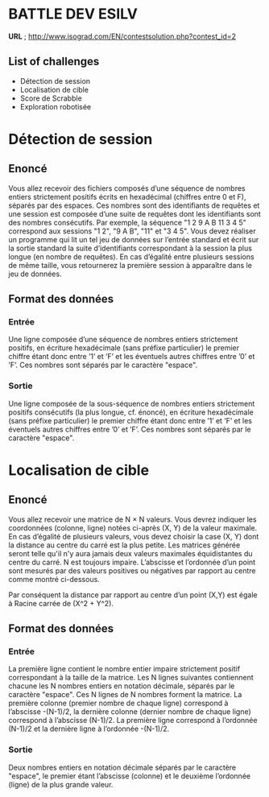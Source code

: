 ﻿# BATTLE DEV ESILV

**URL** ; http://www.isograd.com/EN/contestsolution.php?contest_id=2

## List of challenges
- Détection de session
- Localisation de cible
- Score de Scrabble
- Exploration robotisée


# Détection de session

## Enoncé

Vous allez recevoir des fichiers composés d’une séquence de nombres entiers strictement positifs écrits en hexadécimal (chiffres entre 0 et F), séparés par des espaces. Ces nombres sont des identifiants de requêtes et une session est composée d’une suite de requêtes dont les identifiants sont des nombres consécutifs. Par exemple, la séquence "1 2 9 A B 11 3 4 5" correspond aux sessions "1 2", "9 A B", "11" et "3 4 5".
Vous devez réaliser un programme qui lit un tel jeu de données sur l’entrée standard et écrit sur la sortie standard la suite d’identifiants correspondant à la session la plus longue (en nombre de requêtes). En cas d’égalité entre plusieurs sessions de même taille, vous retournerez la première session à apparaître dans le jeu de données.

## Format des données

### Entrée
Une ligne composée d’une séquence de nombres entiers strictement positifs, en écriture hexadécimale (sans préfixe particulier) le premier chiffre étant donc entre ’1’ et ’F’ et les éventuels autres chiffres entre ’0’ et ’F’. Ces nombres sont séparés par le caractère "espace".

### Sortie
Une ligne composée de la sous-séquence de nombres entiers strictement positifs consécutifs (la plus longue, cf. énoncé), en écriture hexadécimale (sans préfixe particulier) le premier chiffre étant donc entre ’1’ et ’F’ et les éventuels autres chiffres entre ’0’ et ’F’. Ces nombres sont séparés par le caractère "espace".


# Localisation de cible

## Enoncé

Vous allez recevoir une matrice de N × N valeurs. Vous devrez indiquer les coordonnées (colonne, ligne) notées ci-après (X, Y) de la valeur maximale. En cas d’égalité de plusieurs valeurs, vous devez choisir la case (X, Y) dont la distance au centre du carré est la plus petite. Les matrices générée seront telle qu'il n'y aura jamais deux valeurs maximales équidistantes du centre du carré.
N est toujours impaire. L’abscisse et l’ordonnée d’un point sont mesurés par des valeurs positives ou négatives par rapport au centre comme montré ci-dessous.



Par conséquent la distance par rapport au centre d’un point (X,Y) est égale à Racine carrée de (X^2 + Y^2).


## Format des données

### Entrée
La première ligne contient le nombre entier impaire strictement positif correspondant à la taille de la matrice. Les N lignes suivantes contiennent chacune les N nombres entiers en notation décimale, séparés par le caractère "espace". Ces N lignes de N nombres forment la matrice. La première colonne (premier nombre de chaque ligne) correspond à l’abscisse -(N-1)/2, la dernière colonne (dernier nombre de chaque ligne) correspond à l’abscisse (N-1)/2. La première ligne correspond à l’ordonnée (N-1)/2 et la dernière ligne à l’ordonnée -(N-1)/2.

### Sortie
Deux nombres entiers en notation décimale séparés par le caractère "espace", le premier étant l’abscisse (colonne) et le deuxième l’ordonnée (ligne) de la plus grande valeur.






